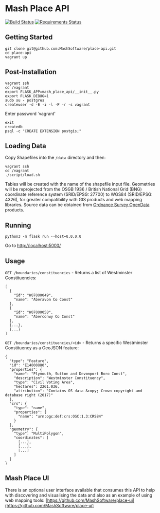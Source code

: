 # Mash Place API
[![Build Status](https://travis-ci.org/MashSoftware/place-api.svg?branch=develop)](https://travis-ci.org/MashSoftware/place-api)
[![Requirements Status](https://requires.io/github/MashSoftware/place-api/requirements.svg?branch=master)](https://requires.io/github/MashSoftware/place-api/requirements/?branch=master)

## Getting Started

```
git clone git@github.com:MashSoftware/place-api.git
cd place-api
vagrant up
```

## Post-Installation

```
vagrant ssh
cd /vagrant
export FLASK_APP=mash_place_api/__init__.py
export FLASK_DEBUG=1
sudo su - postgres
createuser -d -E -i -l -P -r -s vagrant
```

Enter password 'vagrant'

```
exit
createdb
psql -c "CREATE EXTENSION postgis;"
```

## Loading Data

Copy Shapefiles into the `/data` directory and then:

```
vagrant ssh
cd /vagrant
./script/load.sh
```

Tables will be created with the name of the shapefile input file. Geometries will be reprojected from the OSGB 1936 / British National Grid (BNG) coordinate reference system (SRID/EPSG: 27700) to WGS84 (SRID/EPSG: 4326), for greater compatibility with GIS products and web mapping libraries. Source data can be obtained from [Ordnance Survey OpenData](https://www.ordnancesurvey.co.uk/business-and-government/products/opendata-products-grid.html) products.

## Running

```
python3 -m flask run --host=0.0.0.0
```
Go to [http://localhost:5000/](http://localhost:5000/)

## Usage

`GET /boundaries/constituencies` - Returns a list of Westminster Constituencies:

```
[
  {
    "id": "W07000049",
    "name": "Aberavon Co Const"
  },
  {
    "id": "W07000058",
    "name": "Aberconwy Co Const"
  },
  {...},
  {...}
]
```

`GET /boundaries/constituencies/<id>` - Returns a specific Westminster Constituency as a GeoJSON feature:

```
{
  "type": "Feature",
  "id": "E14000880",
  "properties": {
    "name": "Plymouth, Sutton and Devonport Boro Const",
    "description": "Westminster Constituency",
    "type": "Civil Voting Area",
    "hectares": 2261.036,
    "attribution": "Contains OS data &copy; Crown copyright and database right (2017)"
  },
  "crs": {
    "type": "name",
    "properties": {
      "name": "urn:ogc:def:crs:OGC:1.3:CRS84"
    }
  },
  "geometry": {
    "type": "MultiPolygon",
    "coordinates": [
      [...],
      [...],
      [...]
    ]
  }
}
```

## Mash Place UI
There is an optional user interface available that consumes this API to help with discovering and visualising the data and also as an example of using web mapping tools: [https://github.com/MashSoftware/place-ui](https://github.com/MashSoftware/place-ui)
